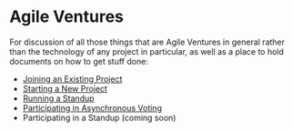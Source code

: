 Agile Ventures
===========

For discussion of all those things that are Agile Ventures in general rather than the technology of any project in particular, as well as a place to hold documents on how to get stuff done:

 * [Joining an Existing Project](JOINING_A_PROJECT.md)
 * [Starting a New Project](STARTING_A_NEW_PROJECT.md)
 * [Running a Standup](RUNNING_A_STANDUP.md)
 * [Participating in Asynchronous Voting](ASYNC_VOTING.md)
 * Participating in a Standup (coming soon)
